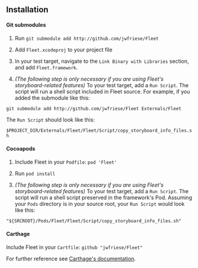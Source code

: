 ## Installation

#### Git submodules

1) Run `git submodule add http://github.com/jwfriese/Fleet`

2) Add `Fleet.xcodeproj` to your project file

3) In your test target, navigate to the `Link Binary with Libraries` section, and add `Fleet.framework`.

4) *(The following step is only necessary if you are using Fleet's storyboard-related features)*
To your test target, add a `Run Script`. The script will run a shell script included in Fleet source. For example, if you added the submodule like this:

`git submodule add http://github.com/jwfriese/Fleet Externals/Fleet`

The `Run Script` should look like this:

`$PROJECT_DIR/Externals/Fleet/Fleet/Script/copy_storyboard_info_files.sh`

#### Cocoapods

1) Include Fleet in your `Podfile`:
`pod 'Fleet'`

2) Run `pod install`

3) *(The following step is only necessary if you are using Fleet's storyboard-related features)*
To your test target, add a `Run Script`. The script will run a shell script preserved in the framework's Pod. Assuming your `Pods` directory is in your source root, your `Run Script` would look like this:

`"${SRCROOT}/Pods/Fleet/Fleet/Script/copy_storyboard_info_files.sh"`

#### Carthage
Include Fleet in your `Cartfile`:
`github "jwfriese/Fleet"`

For further reference see [Carthage's documentation](https://github.com/Carthage/Carthage/blob/master/README.md).

